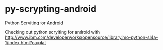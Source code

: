 py-scrypting-android
====================

Python Scryiting for Android

Checking out python scryiting for android with http://www.ibm.com/developerworks/opensource/library/mo-python-sl4a-1/index.html?ca=dat
